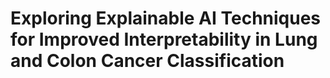 # Exploring Explainable AI Techniques for Improved Interpretability in Lung and Colon Cancer Classification
